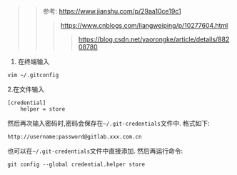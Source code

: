 >> 参考: https://www.jianshu.com/p/29aa10ce19c1
>>> https://www.cnblogs.com/liangweiping/p/10277604.html
>>>> https://blog.csdn.net/yaorongke/article/details/88208780

1. 在终端输入
```shell
vim ~/.gitconfig
```


2.在文件输入
```
[credential]
    helper = store
```

然后再次输入密码时,密码会保存在`~/.git-credentials`文件中.
格式如下:
```
http://username:password@gitlab.xxx.com.cn
```


也可以在`~/.git-credentials`文件中直接添加.
然后再运行命令:
```
git config --global credential.helper store
```
